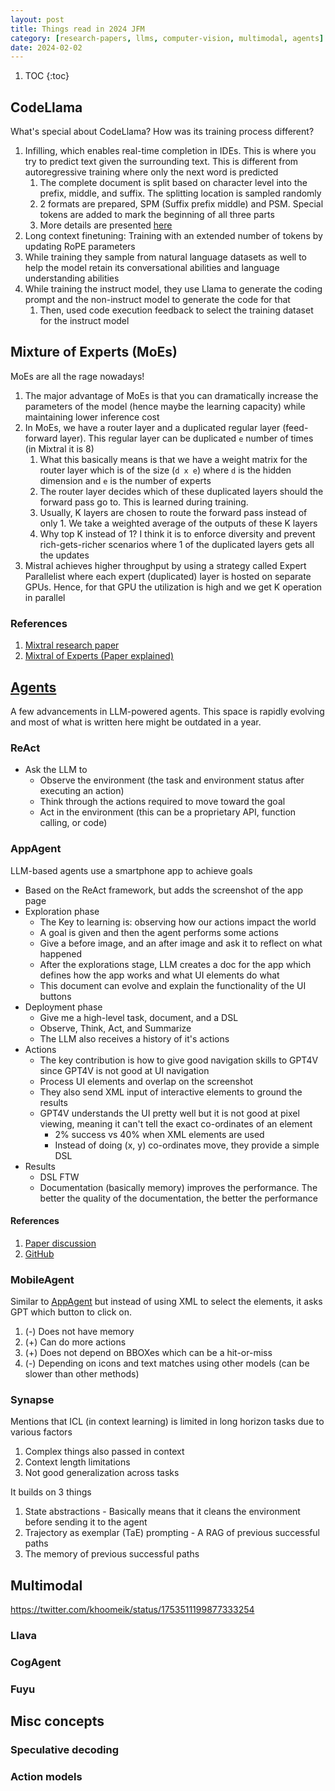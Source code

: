 ```yaml
---
layout: post
title: Things read in 2024 JFM
category: [research-papers, llms, computer-vision, multimodal, agents]
date: 2024-02-02
---
```


1. TOC
{:toc}

## CodeLlama

What's special about CodeLlama? How was its training process different?

1. Infilling, which enables real-time completion in IDEs. This is where you try to predict text given the surrounding text. This is different from autoregressive training where only the next word is predicted
   1. The complete document is split based on character level into the prefix, middle, and suffix. The splitting location is sampled randomly
   2. 2 formats are prepared, SPM (Suffix prefix middle) and PSM. Special tokens are added to mark the beginning of all three parts
   3. More details are presented [here](https://arxiv.org/abs/2207.14255)
2. Long context finetuning: Training with an extended number of tokens by updating RoPE parameters
3. While training they sample from natural language datasets as well to help the model retain its conversational abilities and language understanding abilities
4. While training the instruct model, they use Llama to generate the coding prompt and the non-instruct model to generate the code for that
   1. Then, used code execution feedback to select the training dataset for the instruct model

## Mixture of Experts (MoEs)

MoEs are all the rage nowadays!

1. The major advantage of MoEs is that you can dramatically increase the parameters of the model (hence maybe the learning capacity) while maintaining lower inference cost
2. In MoEs, we have a router layer and a duplicated regular layer (feed-forward layer). This regular layer can be duplicated `e` number of times (in Mixtral it is 8)
   1. What this basically means is that we have a weight matrix for the router layer which is of the size (`d x e`) where `d` is the hidden dimension and `e` is the number of experts
   2. The router layer decides which of these duplicated layers should the forward pass go to. This is learned during training.
   3. Usually, K layers are chosen to route the forward pass instead of only 1. We take a weighted average of the outputs of these K layers
   4. Why top K instead of 1? I think it is to enforce diversity and prevent rich-gets-richer scenarios where 1 of the duplicated layers gets all the updates
3. Mistral achieves higher throughput by using a strategy called Expert Parallelist where each expert (duplicated) layer is hosted on separate GPUs. Hence, for that GPU the utilization is high and we get K operation in parallel

### References

1. [Mixtral research paper](https://arxiv.org/abs/2401.04088)
2. [Mixtral of Experts (Paper explained)](https://www.youtube.com/watch?v=mwO6v4BlgZQ)

## [Agents](/agents)

A few advancements in LLM-powered agents. This space is rapidly evolving and most of what is written here might be outdated in a year.

### ReAct

- Ask the LLM to
    - Observe the environment (the task and environment status after executing an action)
    - Think through the actions required to move toward the goal
    - Act in the environment (this can be a proprietary API, function calling, or code)

### AppAgent

LLM-based agents use a smartphone app to achieve goals

- Based on the ReAct framework, but adds the screenshot of the app page
- Exploration phase
    - The Key to learning is: observing how our actions impact the world
    - A goal is given and then the agent performs some actions
    - Give a before image, and an after image and ask it to reflect on what happened
    - After the explorations stage, LLM creates a doc for the app which defines how the app works and what UI elements do what
    - This document can evolve and explain the functionality of the UI buttons
- Deployment phase
    - Give me a high-level task, document, and a DSL
    - Observe, Think, Act, and Summarize
    - The LLM also receives a history of it's actions
- Actions
    - The key contribution is how to give good navigation skills to GPT4V since GPT4V is not good at UI navigation
    - Process UI elements and overlap on the screenshot
    - They also send XML input of interactive elements to ground the results
    - GPT4V understands the UI pretty well but it is not good at pixel viewing, meaning it can't tell the exact co-ordinates of an element
        - 2% success vs 40% when XML elements are used
        - Instead of doing (x, y) co-ordinates move, they provide a simple DSL
- Results
    - DSL FTW
    - Documentation (basically memory) improves the performance. The better the quality of the documentation, the better the performance

#### References

1. [Paper discussion](https://www.youtube.com/watch?v=U07rxKenYc4)
2. [GitHub](https://github.com/mnotgod96/AppAgent)

### MobileAgent

Similar to [AppAgent](#appagent) but instead of using XML to select the elements, it asks GPT which button to click on.

1. (-) Does not have memory
2. (+) Can do more actions
3. (+) Does not depend on BBOXes which can be a hit-or-miss
4. (-) Depending on icons and text matches using other models (can be slower than other methods)

### Synapse

Mentions that ICL (in context learning) is limited in long horizon tasks due to various factors

1. Complex things also passed in context
2. Context length limitations
3. Not good generalization across tasks

It builds on 3 things

1. State abstractions - Basically means that it cleans the environment before sending it to the agent
2. Trajectory as exemplar (TaE) prompting - A RAG of previous successful paths
3. The memory of previous successful paths

## Multimodal

https://twitter.com/khoomeik/status/1753511199877333254

### Llava

### CogAgent

### Fuyu

## Misc concepts

### Speculative decoding

### Action models
